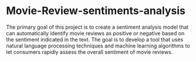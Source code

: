 # Movie-Review-sentiments-analysis

The primary goal of this project is to create a sentiment analysis model that can automatically 
identify movie reviews as positive or negative based on the sentiment indicated in the text. The 
goal is to develop a tool that uses natural language processing techniques and machine learning 
algorithms to let consumers rapidly assess the overall sentiment of movie reviews.
